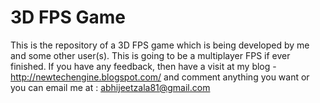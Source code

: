 3D FPS Game
========

This is the repository of a 3D FPS game which is being developed by me and some other user(s). This is going to be a multiplayer FPS if ever finished. If you have any feedback, then have a visit at my blog - http://newtechengine.blogspot.com/ and comment anything you want or you can email me at : abhijeetzala81@gmail.com

